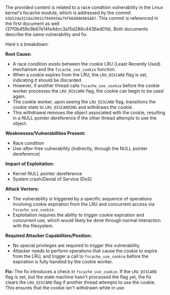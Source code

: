 The provided content is related to a race condition vulnerability in the Linux kernel's fscache module, which is addressed by the commit `b5b52de3214a29911f949459a79f6640969b5487`. This commit is referenced in the first document as well (37f0b459c9b67e14fe4dcc3a15d286c4436ed01d). Both documents describe the same vulnerability and fix.

Here's a breakdown:

**Root Cause:**

- A race condition exists between the cookie LRU (Least Recently Used) mechanism and the `fscache_use_cookie` function.
- When a cookie expires from the LRU, the `LRU_DISCARD` flag is set, indicating it should be discarded.
- However, if another thread calls `fscache_use_cookie` before the cookie worker processes the `LRU_DISCARD` flag, the cookie can begin to be used again.
- The cookie worker, upon seeing the `LRU_DISCARD` flag, transitions the cookie state to `LRU_DISCARDING` and withdraws the cookie.
- This withdrawal removes the object associated with the cookie, resulting in a NULL pointer dereference if the other thread attempts to use the object.

**Weaknesses/Vulnerabilities Present:**

- Race condition
- Use-after-free vulnerability (indirectly, through the NULL pointer dereference)

**Impact of Exploitation:**

- Kernel NULL pointer dereference
- System crash/Denial of Service (DoS)

**Attack Vectors:**

- The vulnerability is triggered by a specific sequence of operations involving cookie expiration from the LRU and concurrent access via `fscache_use_cookie`.
- Exploitation requires the ability to trigger cookie expiration and concurrent use, which would likely be done through normal interaction with the filesystem.

**Required Attacker Capabilities/Position:**

- No special privileges are required to trigger this vulnerability.
- Attacker needs to perform operations that cause the cookie to expire from the LRU, and trigger a call to `fscache_use_cookie` before the expiration is fully handled by the cookie worker.

**Fix:**
The fix introduces a check in `fscache_use_cookie`. If the `LRU_DISCARD` flag is set, but the state machine hasn't processed the flag yet, the fix clears the `LRU_DISCARD` flag if another thread attempts to use the cookie. This ensures that the cookie isn't withdrawn while in use.
